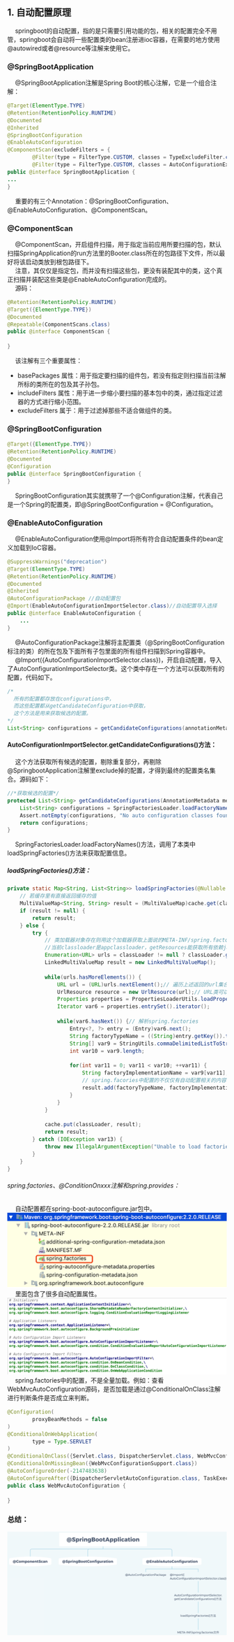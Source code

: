 ## 1. 自动配置原理
&emsp; springboot的自动配置，指的是只需要引用功能的包，相关的配置完全不用管，springboot会自动将一些配置类的bean注册进ioc容器，在需要的地方使用@autowired或者@resource等注解来使用它。  
### @SpringBootApplication
&emsp; @SpringBootApplication注解是Spring Boot的核心注解，它是一个组合注解：  

```java
@Target(ElementType.TYPE)
@Retention(RetentionPolicy.RUNTIME)
@Documented
@Inherited
@SpringBootConfiguration
@EnableAutoConfiguration
@ComponentScan(excludeFilters = {
        @Filter(type = FilterType.CUSTOM, classes = TypeExcludeFilter.class),
        @Filter(type = FilterType.CUSTOM, classes = AutoConfigurationExcludeFilter.class) })
public @interface SpringBootApplication {
...
}
```  
&emsp; 重要的有三个Annotation：@SpringBootConfiguration、@EnableAutoConfiguration、@ComponentScan。  
### @ComponentScan  
&emsp; @ComponentScan，开启组件扫描，用于指定当前应用所要扫描的包，默认扫描SpringApplication的run方法里的Booter.class所在的包路径下文件，所以最好将该启动类放到根包路径下。  
&emsp; 注意，其仅仅是指定包，而并没有扫描这些包，更没有装配其中的类，这个真正扫描并装配这些类是@EnableAutoConfiguration完成的。  
&emsp; 源码：  

```java
@Retention(RetentionPolicy.RUNTIME)
@Target({ElementType.TYPE})
@Documented
@Repeatable(ComponentScans.class)
public @interface ComponentScan {
    
}
```
&emsp; 该注解有三个重要属性：  
* basePackages 属性：用于指定要扫描的组件包，若没有指定则扫描当前注解所标的类所在的包及其子孙包。  
* includeFilters 属性：用于进一步缩小要扫描的基本包中的类，通过指定过滤器的方式进行缩小范围。  
* excludeFilters 属于：用于过滤掉那些不适合做组件的类。  

### @SpringBootConfiguration  

```java
@Target({ElementType.TYPE})
@Retention(RetentionPolicy.RUNTIME)
@Documented
@Configuration
public @interface SpringBootConfiguration {
}
```
&emsp; SpringBootConfiguration其实就携带了一个@Configuration注解，代表自己是一个Spring的配置类，即@SpringBootConfiguration = @Configuration。  

### @EnableAutoConfiguration  
&emsp; @EnableAutoConfiguration使用@Import将所有符合自动配置条件的bean定义加载到IoC容器。  

```java
@SuppressWarnings("deprecation")
@Target(ElementType.TYPE)
@Retention(RetentionPolicy.RUNTIME)
@Documented
@Inherited
@AutoConfigurationPackage //自动配置包
@Import(EnableAutoConfigurationImportSelector.class)//自动配置导入选择
public @interface EnableAutoConfiguration {
    ...
}
```
&emsp; @AutoConfigurationPackage注解将主配置类（@SpringBootConfiguration标注的类）的所在包及下面所有子包里面的所有组件扫描到Spring容器中。  
&emsp; @Import({AutoConfigurationImportSelector.class})，开启自动配置，导入了AutoConfigurationImportSelector类。这个类中存在一个方法可以获取所有的配置，代码如下。  

```java
/*
  所有的配置都存放在configurations中，
  而这些配置都从getCandidateConfiguration中获取，
  这个方法是用来获取候选的配置。
*/
List<String> configurations = getCandidateConfigurations(annotationMetadata, attributes);
```

#### AutoConfigurationImportSelector.getCandidateConfigurations()方法：  
&emsp; 这个方法获取所有候选的配置，剔除重复部分，再剔除@SpringbootApplication注解里exclude掉的配置，才得到最终的配置类名集合。源码如下：  

```java
//*获取候选的配置*/
protected List<String> getCandidateConfigurations(AnnotationMetadata metadata, AnnotationAttributes attributes) {
    List<String> configurations = SpringFactoriesLoader.loadFactoryNames(this.getSpringFactoriesLoaderFactoryClass(), this.getBeanClassLoader());
    Assert.notEmpty(configurations, "No auto configuration classes found in META-INF/spring.factories. If you are using a custom packaging, make sure that file is correct.");
    return configurations;
}
```
&emsp; SpringFactoriesLoader.loadFactoryNames()方法，调用了本类中loadSpringFactories()方法来获取配置信息。  
##### loadSpringFactories()方法：  

```java
private static Map<String, List<String>> loadSpringFactories(@Nullable ClassLoader classLoader) {
    // 若缓存里有直接返回缓存的值
    MultiValueMap<String, String> result = (MultiValueMap)cache.get(classLoader);
    if (result != null) {
        return result;
    } else {
        try {
            // 类加载器对象存在则用这个加载器获取上面说的META-INF/spring.factories的资源，不存在则用系统类加载器去获取
            //当前classloader是appclassloader，getResources能获取所有依赖jar里面的META-INF/spring.factories的完整路径
            Enumeration<URL> urls = classLoader != null ? classLoader.getResources("META-INF/spring.factories") : ClassLoader.getSystemResources("META-INF/spring.factories");
            LinkedMultiValueMap result = new LinkedMultiValueMap();

            while(urls.hasMoreElements()) {
                URL url = (URL)urls.nextElement();// 遍历上述返回的url集合
                UrlResource resource = new UrlResource(url);// URL类可以获取来自流，web，甚至jar包里面的资源
                Properties properties = PropertiesLoaderUtils.loadProperties(resource);
                Iterator var6 = properties.entrySet().iterator();

                while(var6.hasNext()) {// 解析spring.factories
                    Entry<?, ?> entry = (Entry)var6.next();
                    String factoryTypeName = ((String)entry.getKey()).trim();
                    String[] var9 = StringUtils.commaDelimitedListToStringArray((String)entry.getValue());
                    int var10 = var9.length;

                    for(int var11 = 0; var11 < var10; ++var11) {
                        String factoryImplementationName = var9[var11];
                        // spring.facories中配置的不仅仅有自动配置相关的内容，还有其他比如ApplicationContextInitializer等各种springboot启动的时候，初始化spring环境需要的配置,自动配置只是其中一项。这个cache也是在springboot启动阶段就赋值的
                        result.add(factoryTypeName, factoryImplementationName.trim());
                    }
                }
            }

            cache.put(classLoader, result);
            return result;
        } catch (IOException var13) {
            throw new IllegalArgumentException("Unable to load factories from location [META-INF/spring.factories]", var13);
        }
    }
}
```
###### spring.factories、@ConditionOnxxx注解和spring.provides：  

&emsp; 自动配置都在spring-boot-autoconfigure.jar包中。  
![avatar](../images/springBoot/springBoot-1.png)  
&emsp; 里面包含了很多自动配置属性。  
![avatar](../images/springBoot/springBoot-2.png)  
&emsp; spring.factories中的配置，不是全量加载。例如：查看WebMvcAutoConfiguration源码，是否加载是通过@ConditionalOnClass注解进行判断条件是否成立来判断。  

```java
@Configuration(
        proxyBeanMethods = false
)
@ConditionalOnWebApplication(
        type = Type.SERVLET
)
@ConditionalOnClass({Servlet.class, DispatcherServlet.class, WebMvcConfigurer.class})
@ConditionalOnMissingBean({WebMvcConfigurationSupport.class})
@AutoConfigureOrder(-2147483638)
@AutoConfigureAfter({DispatcherServletAutoConfiguration.class, TaskExecutionAutoConfiguration.class, ValidationAutoConfiguration.class})
public class WebMvcAutoConfiguration {
    
}
```
### 总结：  
![avatar](../images/springBoot/springBoot-3.png) 
